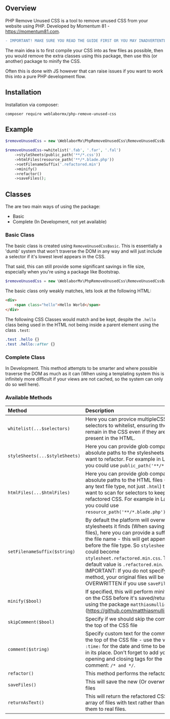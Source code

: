 ## Overview

PHP Remove Unused CSS is a tool to remove unused CSS from your website using PHP. Developed by Momentum 81 - https://momentum81.com.

```diff
- IMPORTANT! MAKE SURE YOU READ THE GUIDE FIRST OR YOU MAY INADVERTENTLY OVERWRITE YOUR CSS
```

The main idea is to first compile your CSS into as few files as possible, then you would remove the extra classes using this package, then use this (or another) package to minify the CSS.

Often this is done with JS however that can raise issues if you want to work this into a pure PHP development flow.

## Installation

Installation via composer:

```
composer require weblabormx/php-remove-unused-css
```

## Example

``` php
$removeUnusedCss = new \WeblaborMx\PhpRemoveUnusedCss\RemoveUnusedCssBasic();

$removeUnusedCss->whitelist('.fab', '.far', '.fal')
    ->styleSheets(public_path('**/*.css'))
    ->htmlFiles(resource_path('**/*.blade.php'))
    ->setFilenameSuffix('.refactored.min')
    ->minify()
    ->refactor()
    ->saveFiles();
```

## Classes

The are two main ways of using the package:

* Basic
* Complete (In Development, not yet available)

### Basic Class

The basic class is created using `RemoveUnusedCssBasic`. This is essentially a 'dumb' system that won't traverse the DOM in any way and will just include a selector if it's lowest level appears in the CSS.

That said, this can still provide some significant savings in file size, especially when you're using a package like Bootstrap.

``` php
$removeUnusedCss = new \WeblaborMx\PhpRemoveUnusedCss\RemoveUnusedCssBasic();
```

The basic class only weakly matches, lets look at the following HTML:

```html
<div>
    <span class="hello">Hello World</span>
</div>
```

The following CSS Classes would match and be kept, despite the `.hello` class being used in the HTML not being inside a parent element using the class `.test`:

```css
.test .hello {}
.test .hello::after {}
```

### Complete Class

In Development. This method attempts to be smarter and where possible traverse the DOM as much as it can (When using a templating system this is infinitely more difficult if your views are not cached, so the system can only do so well here).


### Available Methods

| Method | Description |
| :--- | :--- |
| `whitelist(...$selectors)` | Here you can provice multipleCSS selectors to whitelist, ensuring they remain in the CSS even if they are not present in the HTML. |
| `styleSheets(...$styleSheets)` | Here you can provide glob compatible absolute paths to the stylesheets you want to refactor. For example in Laravel, you could use `public_path('**/*.css')`. |
| `htmlFiles(...$htmlFiles)` | Here you can provide glob compatible absolute paths to the HTML files (Can be any text file type, not just `.html`) that you want to scan for selectors to keep in your refactored CSS. For example in Laravel, you could use `resource_path('**/*.blade.php')`. |
| `setFilenameSuffix($string)` | By default the platform will overwrite the stylesheets it finds (When saving as files), here you can provide a suffix for the file name - this will get appended before the file type. So `stylesheet.css` could become `stylesheet.refactored.min.css`. The default value is `.refactored.min`. IMPORTANT: If you do not specify this method, your original files will be OVERWRITTEN if you use `saveFiles()`! |
| `minify($bool)` | If specified, this will perform minification on the CSS before it's saved/returned, using the package `matthiasmullie/minify` (https://github.com/matthiasmullie/minify) |
| `skipComment($bool)` | Specify if we should skip the comment at the top of the CSS file |
| `comment($string)` | Specify custom text for the comment at the top of the CSS file - use the variable `:time:` for the date and time to be added in its place. Don't forget to add your opening and closing tags for the comment: `/* and */`. |
| `refactor()` | This method performs the refactoring. |
| `saveFiles()` | This will save the new (Or overwritten) files |
| `returnAsText()` | This will return the refactored CSS as an array of files with text rather than writing them to real files. |
